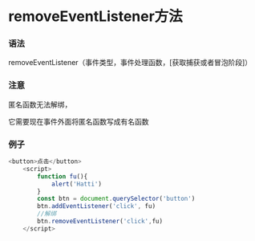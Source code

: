 # removeEventListener方法

### 语法

removeEventListener（事件类型，事件处理函数，[获取捕获或者冒泡阶段]）

### 注意

匿名函数无法解绑，

它需要现在事件外面将匿名函数写成有名函数

### 例子

~~~JavaScript
<button>点击</button>
    <script>
        function fu(){
            alert('Hatti')
        }
        const btn = document.querySelector('button')
        btn.addEventListener('click', fu)
        //解绑
        btn.removeEventListener('click',fu)
    </script>
~~~

